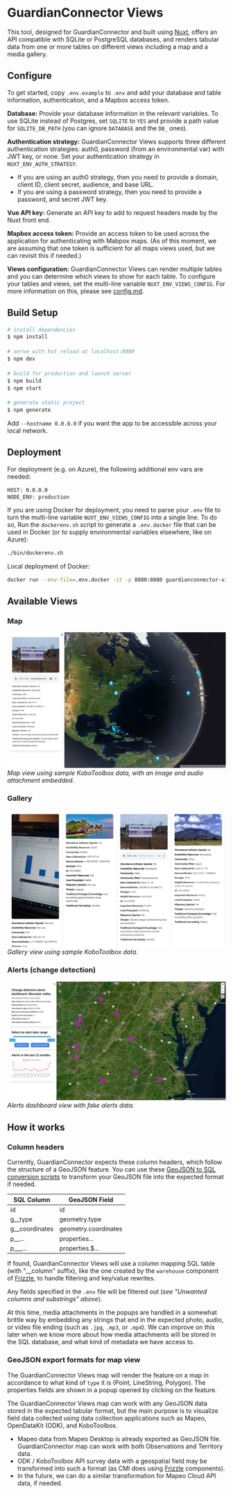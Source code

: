 # GuardianConnector Views

This tool, designed for GuardianConnector and built using [Nuxt](https://nuxt.com/), offers an API compatible with SQLite or PostgreSQL databases, and renders tabular data from one or more tables on different views including a map and a media gallery.

## Configure

To get started, copy `.env.example` to `.env` and add your database and table information, authentication, and a Mapbox access token.

**Database:** Provide your database information in the relevant variables. To use SQLite instead of Postgres, set `SQLITE` to `YES` and provide a path value for `SQLITE_DB_PATH` (you can ignore `DATABASE` and the `DB_` ones).

**Authentication strategy:** GuardianConnector Views supports three different authentication strategies: auth0, password (from an environmental var) with JWT key, or none. Set your authentication strategy in `NUXT_ENV_AUTH_STRATEGY`.

* If you are using an auth0 strategy, then you need to provide a domain, client ID, client secret, audience, and base URL.
* If you are using a password strategy, then you need to provide a password, and secret JWT key.

**Vue API key:** Generate an API key to add to request headers made by the Nuxt front end.

**Mapbox access token:** Provide an access token to be used across the application for authenticating with Mabpox maps. (As of this moment, we are assuming that one token is sufficient for all maps views used, but we can revisit this if needed.)

**Views configuration:** GuardianConnector Views can render multiple tables and you can determine which views to show for each table. To configure your tables and views, set the multi-line variable `NUXT_ENV_VIEWS_CONFIG`. For more information on this, please see [config.md](docs/config.md).

## Build Setup

```bash
# install dependencies
$ npm install

# serve with hot reload at localhost:8080
$ npm dev

# build for production and launch server
$ npm build
$ npm start

# generate static project
$ npm generate
```

Add `--hostname 0.0.0.0` if you want the app to be accessible across your local network.

## Deployment

For deployment (e.g. on Azure), the following additional env vars are needed:

```
HOST: 0.0.0.0
NODE_ENV: production
```

If you are using Docker for deployment, you need to parse your `.env` file to 
turn the multi-line variable `NUXT_ENV_VIEWS_CONFIG` into a single line. To do so,
Run the `dockerenv.sh` script to generate a `.env.docker` file that can be used in Docker (or to supply environmental variables elsewhere, like on Azure):

```sh
./bin/dockerenv.sh
```

Local deployment of Docker:

```sh
docker run --env-file=.env.docker -it -p 8080:8080 guardianconnector-views:latest
```

## Available Views

### **Map**

![GuardianConnector Map with KoboToolbox data](docs/GuardianConnector-Map.jpg)
_Map view using sample KoboToolbox data, with an image and audio attachment embedded._

### **Gallery**

![GuardianConnector Gallery with KoboToolbox data](docs/GuardianConnector-Gallery.jpg)
_Gallery view using sample KoboToolbox data._

### **Alerts (change detection)**

![GuardianConnector Alerts with change detection data](docs/GuardianConnector-Alerts.jpg)
_Alerts dashboard view with fake alerts data._

## How it works

### Column headers ###

Currently, GuardianConnector expects these column headers, which follow the structure of a GeoJSON feature. You can use these [GeoJSON to SQL conversion scripts](https://github.com/rudokemper/geojson-csv-sql-conversion-tools) to transform your GeoJSON file into the expected format if needed.

| SQL Column | GeoJSON Field |
|------------|---------------|
| id         | id            |
| g\_\_type    | geometry.type |
| g\_\_coordinates | geometry.coordinates |
| p\_\_...     | properties... |
| p\_\_\_...     | properties.$... |

If found, GuardianConnector Views will use a column mapping SQL table (with "__column" suffix), like the one created by the `warehouse` component of [Frizzle](https://github.com/ConservationMetrics/frizzle), to handle filtering and key/value rewrites.

 Any fields specified in the `.env` file will be filtered out (*see "Unwanted columns and substrings" above*).

At this time, media attachments in the popups are handled in a somewhat brittle way by embedding any strings that end in the expected photo, audio, or video file ending (such as `.jpg`, `.mp3`, or `.mp4`). We can improve on this later when we know more about how media attachments will be stored in the SQL database, and what kind of metadata we have access to.

### GeoJSON export formats for map view ###

The GuardianConnector Views map will render the feature on a map in accordance to what kind of `type` it is (Point, LineString, Polygon). The properties fields are shown in a popup opened by clicking on the feature.

The GuardianConnector Views map can work with any GeoJSON data stored in the expected tabular format, but the main purpose is to visualize field data collected using data collection applications such as Mapeo, OpenDataKit (ODK), and KoboToolbox. 

* Mapeo data from Mapeo Desktop is already exported as GeoJSON file. GuardianConnector map can work with both Observations and Territory data.
* ODK / KoboToolbox API survey data with a geospatial field may be transformed into such a format (as CMI does using [Frizzle](https://github.com/ConservationMetrics/frizzle) components).
* In the future, we can do a similar transformation for Mapeo Cloud API data, if needed.
